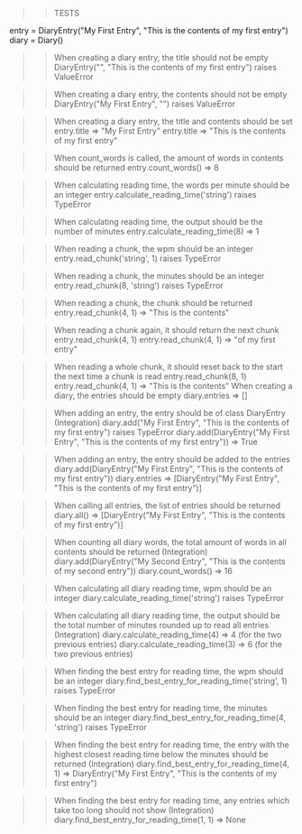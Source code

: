 >> TESTS

entry = DiaryEntry("My First Entry", "This is the contents of my first entry")
diary = Diary()

>> When creating a diary entry, the title should not be empty
DiaryEntry("", "This is the contents of my first entry") raises ValueError

>> When creating a diary entry, the contents should not be empty
DiaryEntry("My First Entry", "") raises ValueError

>> When creating a diary entry, the title and contents should be set
entry.title => "My First Entry"
entry.title => "This is the contents of my first entry"

>> When count_words is called, the amount of words in contents should be returned
entry.count_words() => 8

>> When calculating reading time, the words per minute should be an integer
entry.calculate_reading_time('string') raises TypeError

>> When calculating reading time, the output should be the number of minutes
entry.calculate_reading_time(8) => 1

>> When reading a chunk, the wpm should be an integer
entry.read_chunk('string', 1) raises TypeError

>> When reading a chunk, the minutes should be an integer
entry.read_chunk(8, 'string') raises TypeError

>> When reading a chunk, the chunk should be returned
entry.read_chunk(4, 1) => "This is the contents"

>> When reading a chunk again, it should return the next chunk
entry.read_chunk(4, 1)
entry.read_chunk(4, 1) => "of my first entry"

>> When reading a whole chunk, it should reset back to the start the next time a chunk is read
entry.read_chunk(8, 1)
entry.read_chunk(4, 1) => "This is the contents"
>> When creating a diary, the entries should be empty
diary.entries => []

>> When adding an entry, the entry should be of class DiaryEntry (Integration)
diary.add("My First Entry", "This is the contents of my first entry") raises TypeError
diary.add(DiaryEntry("My First Entry", "This is the contents of my first entry")) => True

>> When adding an entry, the entry should be added to the entries
diary.add(DiaryEntry("My First Entry", "This is the contents of my first entry"))
diary.entries => [DiaryEntry("My First Entry", "This is the contents of my first entry")]

>> When calling all entries, the list of entries should be returned
diary.all() => [DiaryEntry("My First Entry", "This is the contents of my first entry")]

>> When counting all diary words, the total amount of words in all contents should be returned (Integration)
diary.add(DiaryEntry("My Second Entry", "This is the contents of my second entry"))
diary.count_words() => 16

>> When calculating all diary reading time, wpm should be an integer
diary.calculate_reading_time('string') raises TypeError

>> When calculating all diary reading time, the output should be the total number of minutes rounded up to read all entries (Integration)
diary.calculate_reading_time(4) => 4 (for the two previous entries)
diary.calculate_reading_time(3) => 6 (for the two previous entries)

>> When finding the best entry for reading time, the wpm should be an integer
diary.find_best_entry_for_reading_time('string', 1) raises TypeError

>> When finding the best entry for reading time, the minutes should be an integer
diary.find_best_entry_for_reading_time(4, 'string') raises TypeError

>> When finding the best entry for reading time, the entry with the highest closest reading time below the minutes should be returned (Integration)
diary.find_best_entry_for_reading_time(4, 1) => DiaryEntry("My First Entry", "This is the contents of my first entry")

>> When finding the best entry for reading time, any entries which take too long should not show (Integration)
diary.find_best_entry_for_reading_time(1, 1) => None